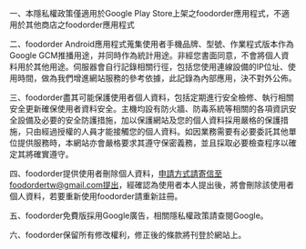 <meta property="og:image" content="https://static.wixstatic.com/media/56a444_9273e80a60684dc8b38e56025059f356%7Emv2_d_3200_1800_s_2.png"/>
<meta property="og:url" content="https://github.com/jeffnian88/foodorder/edit/master/readme.md"/>
<meta property="og:type" content="website"/>
<meta property="og:description" content="facebook login description"/>
<meta property="og:title" content="facebook login"/>
<meta property="fb:app_id" content="540531259464987"/>


一、本隱私權政策僅適用於Google Play Store上架之foodorder應用程式，不適用於其他商店之foodorder應用程式

二、foodorder Android應用程式蒐集使用者手機品牌、型號、作業程式版本作為Google GCM推播用途，并同時作為統計用途。非經您書面同意，不會將個人資料用於其他用途。伺服器會自行記錄相關行徑，包括您使用連線設備的IP位址、使用時間，做為我們增進網站服務的參考依據，此記錄為內部應用，決不對外公佈。

三、foodorder盡其可能保護使用者個人資料，包括定期進行安全檢修、執行相關安全更新確保使用者資料安全。主機均設有防火牆、防毒系統等相關的各項資訊安全設備及必要的安全防護措施，加以保護網站及您的個人資料採用嚴格的保護措施，只由經過授權的人員才能接觸您的個人資料。如因業務需要有必要委託其他單位提供服務時，本網站亦會嚴格要求其遵守保密義務，並且採取必要檢查程序以確定其將確實遵守。

四、foodorder提供使用者刪除個人資料，申請方式請寄信至foodordertw@gmail.com提出，經確認為使用者本人提出後，將會刪除該使用者個人資料，若要重新使用foodorder請重新註冊。

五、foodorder免費版採用Google廣告，相關隱私權政策請查閱Google。

六、foodorder保留所有修改權利，修正後的條款將刊登於網站上。
